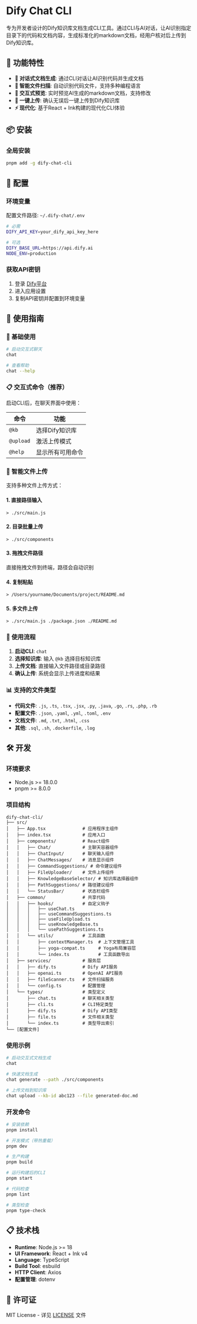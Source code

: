 # Dify Chat CLI

专为开发者设计的Dify知识库文档生成CLI工具。通过CLI与AI对话，让AI识别指定目录下的代码和文档内容，生成标准化的markdown文档，经用户核对后上传到Dify知识库。

## 🚀 功能特性

- **🎯 对话式文档生成**: 通过CLI对话让AI识别代码并生成文档
- **📁 智能文件扫描**: 自动识别代码文件，支持多种编程语言
- **📝 交互式预览**: 实时预览AI生成的markdown文档，支持修改
- **🚀 一键上传**: 确认无误后一键上传到Dify知识库
- **⚡ 现代化**: 基于React + Ink构建的现代化CLI体验

## 📦 安装

### 全局安装
```bash
pnpm add -g dify-chat-cli
```

## 🔧 配置

### 环境变量
配置文件路径: `~/.dify-chat/.env`

```bash
# 必需
DIFY_API_KEY=your_dify_api_key_here

# 可选
DIFY_BASE_URL=https://api.dify.ai
NODE_ENV=production
```

### 获取API密钥
1. 登录 [Dify平台](https://dify.ai)
2. 进入应用设置
3. 复制API密钥并配置到环境变量

## 🎯 使用指南

### 🚀 基础使用
```bash
# 启动交互式聊天
chat

# 查看帮助
chat --help
```

### 📋 交互式命令（推荐）
启动CLI后，在聊天界面中使用：

| 命令 | 功能 |
|------|------|
| `@kb` | 选择Dify知识库 |
| `@upload` | 激活上传模式 |
| `@help` | 显示所有可用命令 |

### 📁 智能文件上传
支持多种文件上传方式：

#### 1. 直接路径输入
```
> ./src/main.js
```

#### 2. 目录批量上传
```
> ./src/components
```

#### 3. 拖拽文件路径
直接拖拽文件到终端，路径会自动识别

#### 4. 复制粘贴
```
> /Users/yourname/Documents/project/README.md
```

#### 5. 多文件上传
```
> ./src/main.js ./package.json ./README.md
```

### 🎯 使用流程
1. **启动CLI**: `chat`
2. **选择知识库**: 输入 `@kb` 选择目标知识库
3. **上传文档**: 直接输入文件路径或目录路径
4. **确认上传**: 系统会显示上传进度和结果

### 📊 支持的文件类型
- **代码文件**: `.js`, `.ts`, `.tsx`, `.jsx`, `.py`, `.java`, `.go`, `.rs`, `.php`, `.rb`
- **配置文件**: `.json`, `.yaml`, `.yml`, `.toml`, `.env`
- **文档文件**: `.md`, `.txt`, `.html`, `.css`
- **其他**: `.sql`, `.sh`, `.dockerfile`, `.log`

## 🛠️ 开发

### 环境要求
- Node.js >= 18.0.0
- pnpm >= 8.0.0

### 项目结构
```
dify-chat-cli/
├── src/
│   ├── App.tsx              # 应用程序主组件
│   ├── index.tsx            # 应用入口
│   ├── components/          # React组件
│   │   ├── Chat/            # 主聊天容器组件
│   │   ├── ChatInput/       # 聊天输入组件
│   │   ├── ChatMessages/    # 消息显示组件
│   │   ├── CommandSuggestions/ # 命令建议组件
│   │   ├── FileUploader/    # 文件上传组件
│   │   ├── KnowledgeBaseSelector/ # 知识库选择器组件
│   │   ├── PathSuggestions/ # 路径建议组件
│   │   └── StatusBar/       # 状态栏组件
│   ├── common/              # 共享代码
│   │   ├── hooks/           # 自定义钩子
│   │   │   ├── useChat.ts
│   │   │   ├── useCommandSuggestions.ts
│   │   │   ├── useFileUpload.ts
│   │   │   ├── useKnowledgeBase.ts
│   │   │   └── usePathSuggestions.ts
│   │   └── utils/           # 工具函数
│   │       ├── contextManager.ts  # 上下文管理工具
│   │       ├── yoga-compat.ts     # Yoga布局兼容层
│   │       └── index.ts           # 工具函数导出
│   ├── services/            # 服务层
│   │   ├── dify.ts          # Dify API服务
│   │   ├── openai.ts        # OpenAI API服务
│   │   ├── fileScanner.ts   # 文件扫描服务
│   │   └── config.ts        # 配置管理
│   └── types/               # 类型定义
│       ├── chat.ts          # 聊天相关类型
│       ├── cli.ts           # CLI特定类型
│       ├── dify.ts          # Dify API类型
│       ├── file.ts          # 文件相关类型
│       └── index.ts         # 类型导出索引
└── [配置文件]
```

### 使用示例
```bash
# 启动交互式文档生成
chat

# 快速文档生成
chat generate --path ./src/components

# 上传文档到知识库
chat upload --kb-id abc123 --file generated-doc.md
```

### 开发命令
```bash
# 安装依赖
pnpm install

# 开发模式（带热重载）
pnpm dev

# 生产构建
pnpm build

# 运行构建后的CLI
pnpm start

# 代码检查
pnpm lint

# 类型检查
pnpm type-check
```

## 📋 技术栈

- **Runtime**: Node.js >= 18
- **UI Framework**: React + Ink v4
- **Language**: TypeScript
- **Build Tool**: esbuild
- **HTTP Client**: Axios
- **配置管理**: dotenv


## 📄 许可证

MIT License - 详见 [LICENSE](LICENSE) 文件